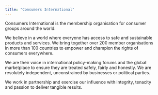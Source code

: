 ```yaml
---
title: "Consumers International"
---
```


Consumers International is the membership organisation for consumer groups around the world.

We believe in a world where everyone has access to safe and sustainable products and services. We bring together over 200 member organisations in more than 100 countries to empower and champion the rights of consumers everywhere.

We are their voice in international policy-making forums and the global marketplace to ensure they are treated safely, fairly and honestly. We are resolutely independent, unconstrained by businesses or political parties.

We work in partnership and exercise our influence with integrity, tenacity and passion to deliver tangible results.

